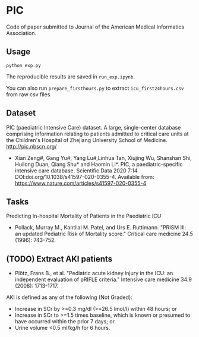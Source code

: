 # PIC

Code of paper submitted to Journal of the American Medical Informatics Association.

## Usage

`python exp.py`

The reproducible results are saved in `run_exp.ipynb`. 

You can also run `prepare_firsthours.py` to extract `icu_first24hours.csv` from raw csv files. 

## Dataset

PIC (paediatric Intensive Care) dataset. A large, single-center database comprising information relating to patients admitted to critical care units at the Children's Hospital of Zhejiang University School of Medicine. http://pic.nbscn.org/

* Xian Zeng#, Gang Yu#, Yang Lu#,Linhua Tan, Xiujing Wu, Shanshan Shi, Huilong Duan, Qiang Shu* and Haomin Li*. PIC, a paediatric-specific intensive care database. Scientific Data 2020 7:14 DOI:doi.org/10.1038/s41597-020-0355-4. Available from: https://www.nature.com/articles/s41597-020-0355-4

## Tasks

Predicting In-hospital Mortality of Patients in the Paediatric ICU

* Pollack, Murray M., Kantilal M. Patel, and Urs E. Ruttimann. "PRISM III: an updated Pediatric Risk of Mortality score." Critical care medicine 24.5 (1996): 743-752.

## (TODO) Extract AKI patients
* Plötz, Frans B., et al. "Pediatric acute kidney injury in the ICU: an independent evaluation of pRIFLE criteria." Intensive care medicine 34.9 (2008): 1713-1717.

AKI is defined as any of the following (Not Graded):
- Increase in SCr by >=0.3 mg/dl (>=26.5 lmol/l) within 48 hours; or
- Increase in SCr to >=1.5 times baseline, which is known or presumed to have occurred within the prior 7 days; or 
- Urine volume <0.5 ml/kg/h for 6 hours.
